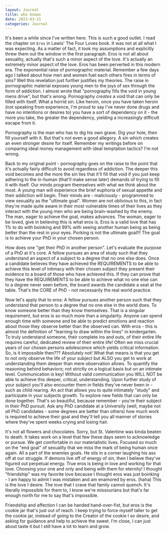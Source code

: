 ```yaml
---
layout: Journal
title: who knows
date: 2023-03-21
categories: Journal
---
```


It's been a while since I've written here. This is such a good outlet. I read the chapter on `Eros` in Lewis' The Four Loves book. It was not at all what I was expecting. As a matter of fact, it took my assumptions and explicitly threw them out the window in the first paragraph. Eros is not all about sexuality, actually that's such a minor aspect of the love. It's actually an extremely minor aspect of the love. Eros has been perverted in this modern era. The exponential raise of pornographic material. Remember a few days ago I talked about how men and women fuel each others fires in terms of sins? Well this revelation just further justifies my theories. The raise in pornographic material exposes young men to the joys of sex through the form of addiction. I almost wrote that "pornography fills the void in young mens drive", but that's wrong. Pornography *creates* a void that can only be filled with itself. What a horrid sin. Like heroin, once you have taken heroin (not speaking from experience, I'm proud to say I've never done drugs and have no intentions or desires to) you have a sort of dependency on it - the more you take, the greater the dependency, yielding a increasingly difficult escape from it. 

Pornography is the man who has to dig his own grave. Dig your hole, then fill yourself with it. But that's not even a good allegory. A sin which creates an even stronger desire for itself. Remember my writings before on comparing ideal money management with ideal temptation tactics? I'm not wrong.

Back to my original point - pornography goes on the raise to the point that it's actually fairly difficult to avoid regardless of addiction. The deeper this void becomes and the more the sin lies that it'll fill that void if you just keep adhering to the in-human (that'll make sense later) demands of trying to fill it with itself. Our minds program themselves with what we think about the most. A young man will experience the brief euphoria of sexual appetite and their addiction will begin. Their minds are - maliciously - programmed to view sexuality as the "ultimate goal". Women are not oblivious to this, in fact they're made quite aware in their most vulnerable times of their lives as they interact with the young men who are being brain-washed by the enemy. The man, eager to achieve the goal, makes advances. The woman, eager to be loved, give in believing this is what eros is. Eros is a valid love that has 1% to do with boinking and 99% with seeing another human being as being better than the rest in your eyes. Porking is not the ultimate goal!!! The goal is to achieve your PhD in your chosen person.

How does one "get their PhD in another person". Let's evaluate the purpose of a PhD at it's core. A fellow pursues an area of study such that they understand an aspect of a subject to a degree that no one else does. Once a candidate believes they have achieved the REQUIREMENTS to be able to achieve this level of intimacy with their chosen subject they present their evidence to a board of those who have achieved this. If they can prove that they have the REQUIREMENTS to be able to achieve what no one else can to a degree never seen before, the board awards the candidate a seat at the table. That's the CORE of PhD - not necessarily the real world practice. 

Now let's apply that to eros: A fellow pursues another person such that they understand that person to a degree that no one else in the world does. To know someone better than they know themselves. That is a singular requirement, but eros is so much more than a singularity. Anyone can spend enough time with someone and be able to predict emotions and reaction about those they observe better than the observed can. With eros - this is almost the definition of "learning to draw within the lines" in kindergarten. To truly understand someone, their complete ins and outs, of their entire life requires careful, dedicated review of their entire life! Often we miss crucial years of our chosen persons adolescence which yields critical information. So, is it impossible then??? Absolutely not! What that means is that you get to not only observe the life of your subject but ALSO you get to work at understanding them deeper than mere observation allows. To quantify the reasoning behind behaviors; not strictly on a logical basis but on an intimate level. Communication is key! Without valid communication you WILL NOT be able to achieve this deeper, critical, understanding. Upon further study of your subject you'll also encounter them in fields they've never been in - such as child rearing. An act that allows you to quite intimately "study" and participate in your subjects growth. To explore new fields that can only be done together. That's so beautiful, because remember - you're their subject in their PhD pursuit. Ask any PhD candidate at a University (well, maybe not *all* PhD candidates - some degrees are better than others) how much work is required to achieve their goal and they'll tell you all manner of stories where they've spent weeks crying and losing hair.

It's not all flowers and chocolates. Sorry, but St. Valentine was kinda beaten to death. It takes work on a level that few these days seem to acknowledge or pursue. We get comfortable in our materialistic lives. Focused so much on the "end goal" of sexuality that we miss the mark of being human once again. All a part of the enemies goals. He sits in a corner laughing his ass off at our struggle. If demons live off of energy of sin, then I believe they've figured out perpetual energy. True eros is being in love and working for that love. Choosing your one and only and being with them for eternity! I thought "friendship" was my favorite love because I thought eros was just boinking - I am happy to admit I was mistaken and am enamored by eros. (haha) This is the love I desire. The love that I crave that family cannot quench. It's literally impossible for them to, I know we're missourians but that's far enough north for me to say that's impossible. 

Friendship and affection I can be handed hand-over-fist, but eros is the cookie jar that's just out of reach. I keep trying to force myself taller to get the cookie jar, instead of going to the Creator of the cookie I so desire, and asking for guidance and help to achieve the sweet. I'm close, I can just about taste it but I still have a lot to learn and grow.
